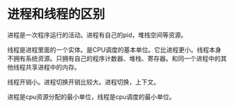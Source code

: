 # 进程和线程的区别

进程是一次程序运行的活动。进程有自己的pid，堆栈空间等资源。

线程是进程里面的一个实体。是CPU调度的基本单位。它比进程更小。线程本身不拥有系统资源。只拥有自己的程序计数器、堆栈、寄存器。和同一个进程中的其他线程共享进程中的内存。

线程开销小。进程切换开销比较大。进程切换，上下文。

进程是cpu资源分配的最小单位，线程是cpu调度的最小单位。 